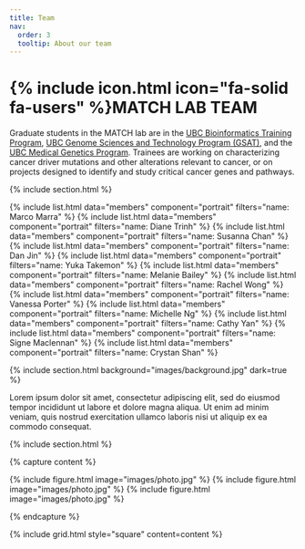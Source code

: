 ```yaml
---
title: Team
nav:
  order: 3
  tooltip: About our team
---
```


# {% include icon.html icon="fa-solid fa-users" %}MATCH LAB TEAM

Graduate students in the MATCH lab are in the [UBC Bioinformatics Training Program](https://www.grad.ubc.ca/prospective-students/graduate-degree-programs/phd-bioinformatics), [UBC Genome Sciences and Technology Program (GSAT)](https://www.grad.ubc.ca/prospective-students/graduate-degree-programs/phd-genome-science-technology), and the [UBC Medical Genetics Program](https://www.grad.ubc.ca/prospective-students/graduate-degree-programs/phd-medical-genetics). Trainees are working on characterizing cancer driver mutations and other alterations relevant to cancer, or on projects designed to identify and study critical cancer genes and pathways.

{% include section.html %}

{% include list.html data="members" component="portrait" filters="name: Marco Marra" %}
{% include list.html data="members" component="portrait" filters="name: Diane Trinh" %}
{% include list.html data="members" component="portrait" filters="name: Susanna Chan" %}
{% include list.html data="members" component="portrait" filters="name: Dan Jin" %}
{% include list.html data="members" component="portrait" filters="name: Yuka Takemon" %}
{% include list.html data="members" component="portrait" filters="name: Melanie Bailey" %}
{% include list.html data="members" component="portrait" filters="name: Rachel Wong" %}
{% include list.html data="members" component="portrait" filters="name: Vanessa Porter" %}
{% include list.html data="members" component="portrait" filters="name: Michelle Ng" %}
{% include list.html data="members" component="portrait" filters="name: Cathy Yan" %}
{% include list.html data="members" component="portrait" filters="name: Signe Maclennan" %}
{% include list.html data="members" component="portrait" filters="name: Crystan Shan" %}



{% include section.html background="images/background.jpg" dark=true %}

Lorem ipsum dolor sit amet, consectetur adipiscing elit, sed do eiusmod tempor
incididunt ut labore et dolore magna aliqua. Ut enim ad minim veniam, quis
nostrud exercitation ullamco laboris nisi ut aliquip ex ea commodo consequat.

{% include section.html %}

{% capture content %}

{% include figure.html image="images/photo.jpg" %}
{% include figure.html image="images/photo.jpg" %}
{% include figure.html image="images/photo.jpg" %}

{% endcapture %}

{% include grid.html style="square" content=content %}
